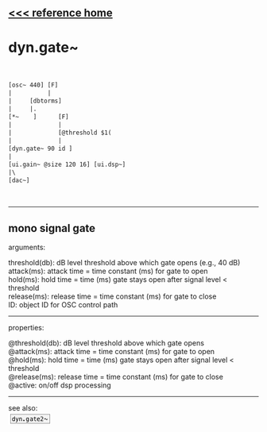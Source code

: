 [<<< reference home](ceammc_lib.md)
---

# dyn.gate~

```


[osc~ 440] [F]
|          |
|     [dbtorms]
|     |.
[*~    ]      [F]
|             |
|             [@threshold $1(
|             |
[dyn.gate~ 90 id ]
|
[ui.gain~ @size 120 16] [ui.dsp~]
|\
[dac~]

            
```
---
mono signal gate
---
arguments:

threshold(db): dB
            level threshold above which gate opens (e.g., 40 dB)<br>
attack(ms): 
            attack time = time constant (ms) for gate to open<br>
hold(ms): hold
            time = time (ms) gate stays open after signal level &lt; threshold<br>
release(ms): 
            release time = time constant (ms) for gate to close<br>
ID: object ID for OSC control path<br>

---
properties:

@threshold(db): dB level threshold above which gate opens<br>
@attack(ms): attack time = time constant (ms) for gate to open<br>
@hold(ms): hold time = time (ms) gate stays open after signal level &lt;
            threshold<br>
@release(ms): release time = time constant (ms) for gate to close<br>
@active: on/off dsp
            processing<br>

---
see also:<br>
[![dyn.gate2~](img/object_dyn.gate2~.png)](dyn.gate2~.md)
